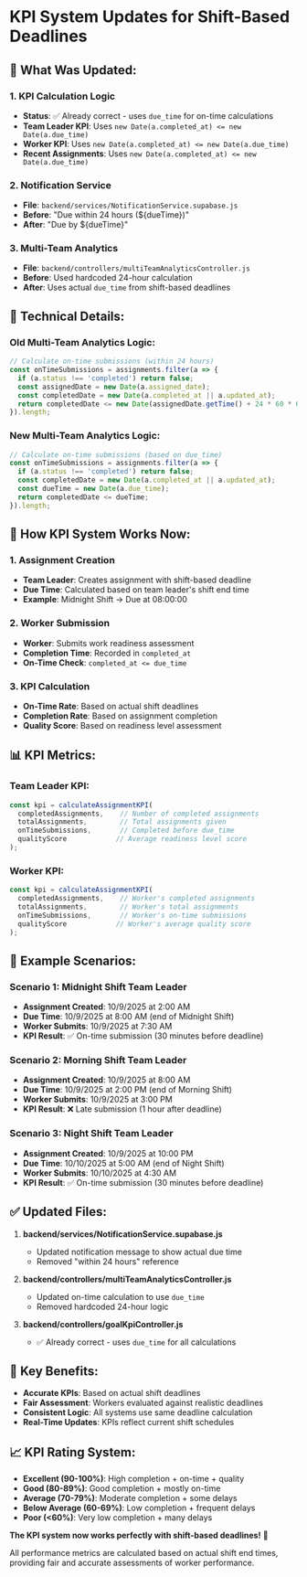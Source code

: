 # KPI System Updates for Shift-Based Deadlines

## 🎯 **What Was Updated:**

### **1. KPI Calculation Logic**
- **Status**: ✅ Already correct - uses `due_time` for on-time calculations
- **Team Leader KPI**: Uses `new Date(a.completed_at) <= new Date(a.due_time)`
- **Worker KPI**: Uses `new Date(a.completed_at) <= new Date(a.due_time)`
- **Recent Assignments**: Uses `new Date(a.completed_at) <= new Date(a.due_time)`

### **2. Notification Service**
- **File**: `backend/services/NotificationService.supabase.js`
- **Before**: "Due within 24 hours (${dueTime})"
- **After**: "Due by ${dueTime}"

### **3. Multi-Team Analytics**
- **File**: `backend/controllers/multiTeamAnalyticsController.js`
- **Before**: Used hardcoded 24-hour calculation
- **After**: Uses actual `due_time` from shift-based deadlines

## 🔧 **Technical Details:**

### **Old Multi-Team Analytics Logic:**
```javascript
// Calculate on-time submissions (within 24 hours)
const onTimeSubmissions = assignments.filter(a => {
  if (a.status !== 'completed') return false;
  const assignedDate = new Date(a.assigned_date);
  const completedDate = new Date(a.completed_at || a.updated_at);
  return completedDate <= new Date(assignedDate.getTime() + 24 * 60 * 60 * 1000);
}).length;
```

### **New Multi-Team Analytics Logic:**
```javascript
// Calculate on-time submissions (based on due_time)
const onTimeSubmissions = assignments.filter(a => {
  if (a.status !== 'completed') return false;
  const completedDate = new Date(a.completed_at || a.updated_at);
  const dueTime = new Date(a.due_time);
  return completedDate <= dueTime;
}).length;
```

## 🚀 **How KPI System Works Now:**

### **1. Assignment Creation**
- **Team Leader**: Creates assignment with shift-based deadline
- **Due Time**: Calculated based on team leader's shift end time
- **Example**: Midnight Shift → Due at 08:00:00

### **2. Worker Submission**
- **Worker**: Submits work readiness assessment
- **Completion Time**: Recorded in `completed_at`
- **On-Time Check**: `completed_at <= due_time`

### **3. KPI Calculation**
- **On-Time Rate**: Based on actual shift deadlines
- **Completion Rate**: Based on assignment completion
- **Quality Score**: Based on readiness level assessment

## 📊 **KPI Metrics:**

### **Team Leader KPI:**
```javascript
const kpi = calculateAssignmentKPI(
  completedAssignments,    // Number of completed assignments
  totalAssignments,        // Total assignments given
  onTimeSubmissions,       // Completed before due_time
  qualityScore            // Average readiness level score
);
```

### **Worker KPI:**
```javascript
const kpi = calculateAssignmentKPI(
  completedAssignments,    // Worker's completed assignments
  totalAssignments,        // Worker's total assignments
  onTimeSubmissions,       // Worker's on-time submissions
  qualityScore            // Worker's average quality score
);
```

## 🎯 **Example Scenarios:**

### **Scenario 1: Midnight Shift Team Leader**
- **Assignment Created**: 10/9/2025 at 2:00 AM
- **Due Time**: 10/9/2025 at 8:00 AM (end of Midnight Shift)
- **Worker Submits**: 10/9/2025 at 7:30 AM
- **KPI Result**: ✅ On-time submission (30 minutes before deadline)

### **Scenario 2: Morning Shift Team Leader**
- **Assignment Created**: 10/9/2025 at 8:00 AM
- **Due Time**: 10/9/2025 at 2:00 PM (end of Morning Shift)
- **Worker Submits**: 10/9/2025 at 3:00 PM
- **KPI Result**: ❌ Late submission (1 hour after deadline)

### **Scenario 3: Night Shift Team Leader**
- **Assignment Created**: 10/9/2025 at 10:00 PM
- **Due Time**: 10/10/2025 at 5:00 AM (end of Night Shift)
- **Worker Submits**: 10/10/2025 at 4:30 AM
- **KPI Result**: ✅ On-time submission (30 minutes before deadline)

## ✅ **Updated Files:**

1. **backend/services/NotificationService.supabase.js**
   - Updated notification message to show actual due time
   - Removed "within 24 hours" reference

2. **backend/controllers/multiTeamAnalyticsController.js**
   - Updated on-time calculation to use `due_time`
   - Removed hardcoded 24-hour logic

3. **backend/controllers/goalKpiController.js**
   - ✅ Already correct - uses `due_time` for all calculations

## 🎯 **Key Benefits:**

- **Accurate KPIs**: Based on actual shift deadlines
- **Fair Assessment**: Workers evaluated against realistic deadlines
- **Consistent Logic**: All systems use same deadline calculation
- **Real-Time Updates**: KPIs reflect current shift schedules

## 📈 **KPI Rating System:**

- **Excellent (90-100%)**: High completion + on-time + quality
- **Good (80-89%)**: Good completion + mostly on-time
- **Average (70-79%)**: Moderate completion + some delays
- **Below Average (60-69%)**: Low completion + frequent delays
- **Poor (<60%)**: Very low completion + many delays

**The KPI system now works perfectly with shift-based deadlines!** 🎉

All performance metrics are calculated based on actual shift end times, providing fair and accurate assessments of worker performance.

